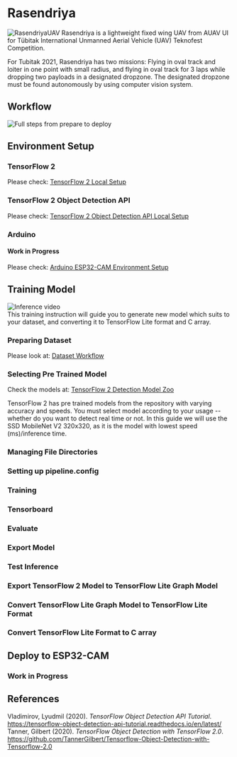 # Rasendriya  
![RasendriyaUAV](https://github.com/rizkymille/rasendriya-auav-ui/blob/main/docs/rasendriya.jpg)
Rasendriya is a lightweight fixed wing UAV from AUAV UI for Tübitak International Unmanned Aerial Vehicle (UAV) Teknofest Competition.

For Tubitak 2021, Rasendriya has two missions: Flying in oval track and loiter in one point with small radius, and flying in oval track for 3 laps while dropping two payloads in a designated dropzone. The designated dropzone must be found autonomously by using computer vision system.

## Workflow
![Full steps from prepare to deploy](https://github.com/rizkymille/rasendriya-auav-ui/blob/main/docs/fullsteps.png)

## Environment Setup
### TensorFlow 2
Please check: [TensorFlow 2 Local Setup](https://github.com/rizkymille/rasendriya-auav-ui/blob/main/tensorflow/TF2_LOCALSETUP.md)
### TensorFlow 2 Object Detection API
Please check: [TensorFlow 2 Object Detection API Local Setup](https://github.com/rizkymille/rasendriya-auav-ui/blob/main/tensorflow/TF2_OBJECT_DETECTION_API_LOCALSETUP.md)
### Arduino
#### Work in Progress
Please check: [Arduino ESP32-CAM Environment Setup](https://github.com/rizkymille/rasendriya-auav-ui/blob/main/arduino/ARDUINO_ENV_SETUP.md)

## Training Model
![Inference video](https://github.com/rizkymille/rasendriya-auav-ui/blob/main/docs/inference.gif)  
This training instruction will guide you to generate new model which suits to your dataset, and converting it to TensorFlow Lite format and C array.
### Preparing Dataset
Please look at: [Dataset Workflow](https://github.com/rizkymille/rasendriya-auav-ui/blob/main/tensorflow/workspace/orange-dropzone-detection/datasets/DATASET_WORKFLOW.md)
### Selecting Pre Trained Model
Check the models at: [TensorFlow 2 Detection Model Zoo](https://github.com/tensorflow/models/blob/master/research/object_detection/g3doc/tf2_detection_zoo.md)

TensorFlow 2 has pre trained models from the repository with varying accuracy and speeds. You must select model according to your usage -- whether do you want to detect real time or not. In this guide we will use the SSD MobileNet V2 320x320, as it is the model with lowest speed (ms)/inference time.
### Managing File Directories
### Setting up pipeline.config
### Training
### Tensorboard
### Evaluate
### Export Model
### Test Inference
### Export TensorFlow 2 Model to TensorFlow Lite Graph Model
### Convert TensorFlow Lite Graph Model to TensorFlow Lite Format
### Convert TensorFlow Lite Format to C array

## Deploy to ESP32-CAM
### Work in Progress

## References
Vladimirov, Lyudmil (2020). *TensorFlow Object Detection API Tutorial*. https://tensorflow-object-detection-api-tutorial.readthedocs.io/en/latest/  
Tanner, Gilbert (2020). *TensorFlow Object Detection with TensorFlow 2.0*. https://github.com/TannerGilbert/Tensorflow-Object-Detection-with-Tensorflow-2.0  
